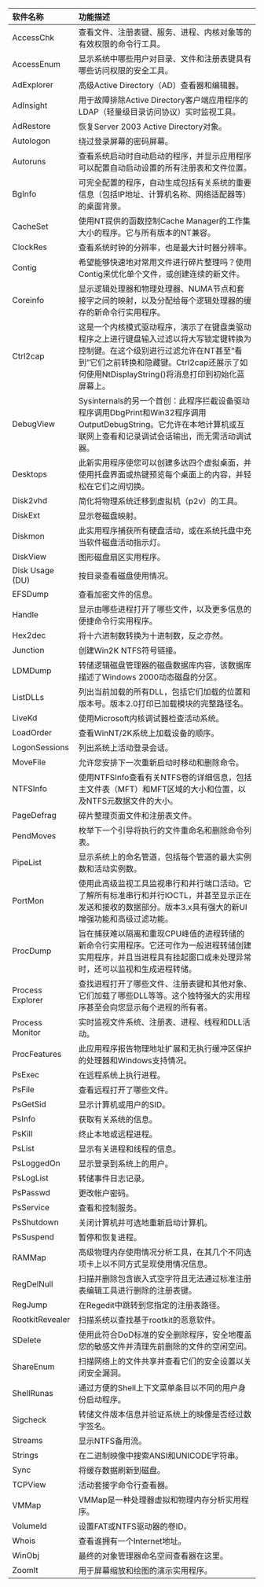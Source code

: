 | 软件名称             | 功能描述                                                                                                                           |
|:---------------- |:------------------------------------------------------------------------------------------------------------------------------ |
| AccessChk        | 查看文件、注册表键、服务、进程、内核对象等的有效权限的命令行工具。                                                                                              |
| AccessEnum       | 显示系统中哪些用户对目录、文件和注册表键具有哪些访问权限的安全工具。                                                                                             |
| AdExplorer       | 高级Active Directory（AD）查看器和编辑器。                                                                                                 |
| AdInsight        | 用于故障排除Active Directory客户端应用程序的LDAP（轻量级目录访问协议）实时监视工具。                                                                           |
| AdRestore        | 恢复Server 2003 Active Directory对象。                                                                                              |
| Autologon        | 绕过登录屏幕的密码屏幕。                                                                                                                   |
| Autoruns         | 查看系统启动时自动启动的程序，并显示应用程序可以配置自动启动设置的所有注册表和文件位置。                                                                                   |
| BgInfo           | 可完全配置的程序，自动生成包括有关系统的重要信息（包括IP地址、计算机名称、网络适配器等）的桌面背景。                                                                            |
| CacheSet         | 使用NT提供的函数控制Cache Manager的工作集大小的程序。它与所有版本的NT兼容。                                                                                 |
| ClockRes         | 查看系统时钟的分辨率，也是最大计时器分辨率。                                                                                                         |
| Contig           | 希望能够快速地对常用文件进行碎片整理吗？使用Contig来优化单个文件，或创建连续的新文件。                                                                                 |
| Coreinfo         | 显示逻辑处理器和物理处理器、NUMA节点和套接字之间的映射，以及分配给每个逻辑处理器的缓存的新命令行实用程序。                                                                        |
| Ctrl2cap         | 这是一个内核模式驱动程序，演示了在键盘类驱动程序之上进行键盘输入过滤以将大写锁定键转换为控制键。在这个级别进行过滤允许在NT甚至“看到”它们之前转换和隐藏键。Ctrl2cap还展示了如何使用NtDisplayString()将消息打印到初始化蓝屏幕上。 |
| DebugView        | Sysinternals的另一个首创：此程序拦截设备驱动程序调用DbgPrint和Win32程序调用OutputDebugString。它允许在本地计算机或互联网上查看和记录调试会话输出，而无需活动调试器。                        |
| Desktops         | 此新实用程序使您可以创建多达四个虚拟桌面，并使用托盘界面或热键预览每个桌面上的内容，并轻松在它们之间切换。                                                                          |
| Disk2vhd         | 简化将物理系统迁移到虚拟机（p2v）的工具。                                                                                                         |
| DiskExt          | 显示卷磁盘映射。                                                                                                                       |
| Diskmon          | 此实用程序捕获所有硬盘活动，或在系统托盘中充当软件磁盘活动指示灯。                                                                                              |
| DiskView         | 图形磁盘扇区实用程序。                                                                                                                    |
| Disk Usage (DU)  | 按目录查看磁盘使用情况。                                                                                                                   |
| EFSDump          | 查看加密文件的信息。                                                                                                                     |
| Handle           | 显示由哪些进程打开了哪些文件，以及更多信息的便捷命令行实用程序。                                                                                               |
| Hex2dec          | 将十六进制数转换为十进制数，反之亦然。                                                                                                            |
| Junction         | 创建Win2K NTFS符号链接。                                                                                                              |
| LDMDump          | 转储逻辑磁盘管理器的磁盘数据库内容，该数据库描述了Windows 2000动态磁盘的分区。                                                                                  |
| ListDLLs         | 列出当前加载的所有DLL，包括它们加载的位置和版本号。版本2.0打印已加载模块的完整路径名。                                                                                 |
| LiveKd           | 使用Microsoft内核调试器检查活动系统。                                                                                                        |
| LoadOrder        | 查看WinNT/2K系统上加载设备的顺序。                                                                                                          |
| LogonSessions    | 列出系统上活动登录会话。                                                                                                                   |
| MoveFile         | 允许您安排下一次重新启动时移动和删除命令。                                                                                                          |
| NTFSInfo         | 使用NTFSInfo查看有关NTFS卷的详细信息，包括主文件表（MFT）和MFT区域的大小和位置，以及NTFS元数据文件的大小。                                                               |
| PageDefrag       | 碎片整理页面文件和注册表文件。                                                                                                                |
| PendMoves        | 枚举下一个引导将执行的文件重命名和删除命令列表。                                                                                                       |
| PipeList         | 显示系统上的命名管道，包括每个管道的最大实例数和活动实例数。                                                                                                 |
| PortMon          | 使用此高级监视工具监视串行和并行端口活动。它了解所有标准串行和并行IOCTL，并甚至显示正在发送和接收的数据部分。版本3.x具有强大的新UI增强功能和高级过滤功能。                                             |
| ProcDump         | 旨在捕获难以隔离和重现CPU峰值的进程转储的新命令行实用程序。它还可作为一般进程转储创建实用程序，并且当进程具有挂起窗口或未处理异常时，还可以监视和生成进程转储。                                              |
| Process Explorer | 查找进程打开了哪些文件、注册表键和其他对象、它们加载了哪些DLL等等。这个独特强大的实用程序甚至会向您显示每个进程的所有者。                                                                 |
| Process Monitor  | 实时监视文件系统、注册表、进程、线程和DLL活动。                                                                                                      |
| ProcFeatures     | 此应用程序报告物理地址扩展和无执行缓冲区保护的处理器和Windows支持情况。                                                                                        |
| PsExec           | 在远程系统上执行进程。                                                                                                                    |
| PsFile           | 查看远程打开了哪些文件。                                                                                                                   |
| PsGetSid         | 显示计算机或用户的SID。                                                                                                                  |
| PsInfo           | 获取有关系统的信息。                                                                                                                     |
| PsKill           | 终止本地或远程进程。                                                                                                                     |
| PsList           | 显示有关进程和线程的信息。                                                                                                                  |
| PsLoggedOn       | 显示登录到系统上的用户。                                                                                                                   |
| PsLogList        | 转储事件日志记录。                                                                                                                      |
| PsPasswd         | 更改帐户密码。                                                                                                                        |
| PsService        | 查看和控制服务。                                                                                                                       |
| PsShutdown       | 关闭计算机并可选地重新启动计算机。                                                                                                              |
| PsSuspend        | 暂停和恢复进程。                                                                                                                       |
| RAMMap           | 高级物理内存使用情况分析工具，在其几个不同选项卡上以不同方式呈现使用情况信息。                                                                                        |
| RegDelNull       | 扫描并删除包含嵌入式空字符且无法通过标准注册表编辑工具进行删除的注册表键。                                                                                          |
| RegJump          | 在Regedit中跳转到您指定的注册表路径。                                                                                                         |
| RootkitRevealer  | 扫描系统以查找基于rootkit的恶意软件。                                                                                                         |
| SDelete          | 使用此符合DoD标准的安全删除程序，安全地覆盖您的敏感文件并清理先前删除的文件的空闲空间。                                                                                  |
| ShareEnum        | 扫描网络上的文件共享并查看它们的安全设置以关闭安全漏洞。                                                                                                   |
| ShellRunas       | 通过方便的Shell上下文菜单条目以不同的用户身份启动程序。                                                                                                 |
| Sigcheck         | 转储文件版本信息并验证系统上的映像是否经过数字签名。                                                                                                     |
| Streams          | 显示NTFS备用流。                                                                                                                     |
| Strings          | 在二进制映像中搜索ANSI和UNICODE字符串。                                                                                                      |
| Sync             | 将缓存数据刷新到磁盘。                                                                                                                    |
| TCPView          | 活动套接字命令行查看器。                                                                                                                   |
| VMMap            | VMMap是一种处理器虚拟和物理内存分析实用程序。                                                                                                      |
| VolumeId         | 设置FAT或NTFS驱动器的卷ID。                                                                                                             |
| Whois            | 查看谁拥有一个Internet地址。                                                                                                             |
| WinObj           | 最终的对象管理器命名空间查看器在这里。                                                                                                            |
| ZoomIt           | 用于屏幕缩放和绘图的演示实用程序。                                                                                                              |

